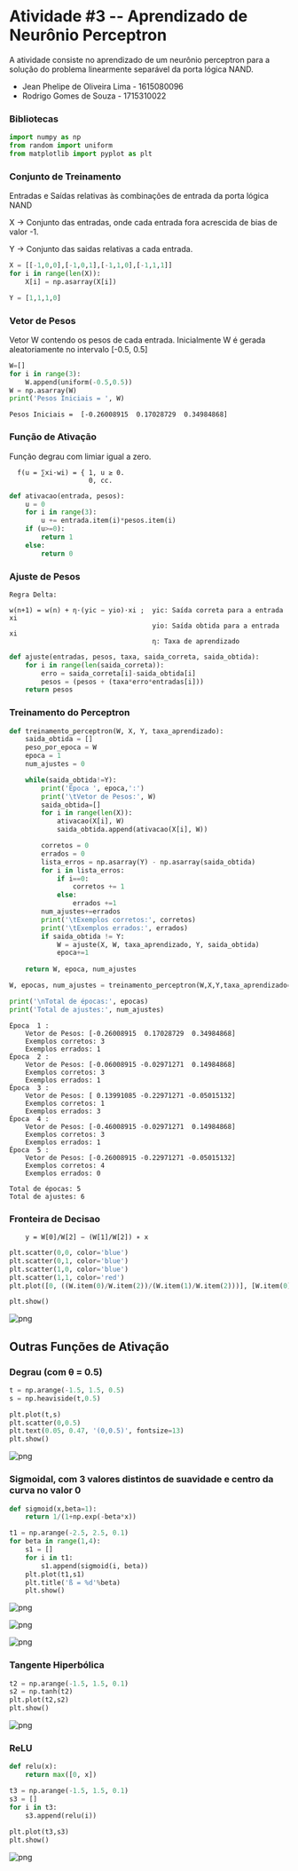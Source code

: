 
# Atividade #3 -- Aprendizado de Neurônio Perceptron

A atividade consiste no aprendizado de um neurônio perceptron para a solução do problema linearmente separável da porta lógica NAND.

- Jean Phelipe de Oliveira Lima - 1615080096
- Rodrigo Gomes de Souza - 1715310022

### Bibliotecas


```python
import numpy as np
from random import uniform
from matplotlib import pyplot as plt
```

### Conjunto de Treinamento

Entradas e Saídas relativas às combinações de entrada da porta lógica NAND


X -> Conjunto das entradas, onde cada entrada fora acrescida de bias de valor -1.

Y -> Conjunto das saidas relativas a cada entrada.


```python
X = [[-1,0,0],[-1,0,1],[-1,1,0],[-1,1,1]] 
for i in range(len(X)):
    X[i] = np.asarray(X[i]) 

Y = [1,1,1,0]
```

### Vetor de Pesos

Vetor W contendo os pesos de cada entrada. Inicialmente W é gerada aleatoriamente no intervalo [-0.5, 0.5]


```python
W=[]
for i in range(3):
    W.append(uniform(-0.5,0.5))
W = np.asarray(W)
print('Pesos Iniciais = ', W)
```

    Pesos Iniciais =  [-0.26008915  0.17028729  0.34984868]


### Função de Ativação

Função degrau com limiar igual a zero.

      f(u = ∑xi·wi) = { 1, u ≥ 0.   
                        0, cc.


```python
def ativacao(entrada, pesos):
    u = 0
    for i in range(3):
        u += entrada.item(i)*pesos.item(i)
    if (u>=0):
        return 1
    else:
        return 0
```

### Ajuste de Pesos

    Regra Delta:
    
    w(n+1) = w(n) + η·(yic − yio)·xi ;  yic: Saída correta para a entrada xi
                                        yio: Saída obtida para a entrada xi
                                        η: Taxa de aprendizado 


```python
def ajuste(entradas, pesos, taxa, saida_correta, saida_obtida):
    for i in range(len(saida_correta)):
        erro = saida_correta[i]-saida_obtida[i]
        pesos = (pesos + (taxa*erro*entradas[i]))
    return pesos
```

### Treinamento do Perceptron


```python
def treinamento_perceptron(W, X, Y, taxa_aprendizado):
    saida_obtida = []
    peso_por_epoca = W
    epoca = 1
    num_ajustes = 0

    while(saida_obtida!=Y):
        print('Época ', epoca,':')
        print('\tVetor de Pesos:', W)
        saida_obtida=[]
        for i in range(len(X)):
            ativacao(X[i], W)
            saida_obtida.append(ativacao(X[i], W))

        corretos = 0
        errados = 0
        lista_erros = np.asarray(Y) - np.asarray(saida_obtida)
        for i in lista_erros:
            if i==0:
                corretos += 1
            else:
                errados +=1
        num_ajustes+=errados
        print('\tExemplos corretos:', corretos)
        print('\tExemplos errados:', errados)
        if saida_obtida != Y:
            W = ajuste(X, W, taxa_aprendizado, Y, saida_obtida)
            epoca+=1
    
    return W, epoca, num_ajustes
```


```python
W, epocas, num_ajustes = treinamento_perceptron(W,X,Y,taxa_aprendizado=0.2)

print('\nTotal de épocas:', epocas)
print('Total de ajustes:', num_ajustes)
```

    Época  1 :
    	Vetor de Pesos: [-0.26008915  0.17028729  0.34984868]
    	Exemplos corretos: 3
    	Exemplos errados: 1
    Época  2 :
    	Vetor de Pesos: [-0.06008915 -0.02971271  0.14984868]
    	Exemplos corretos: 3
    	Exemplos errados: 1
    Época  3 :
    	Vetor de Pesos: [ 0.13991085 -0.22971271 -0.05015132]
    	Exemplos corretos: 1
    	Exemplos errados: 3
    Época  4 :
    	Vetor de Pesos: [-0.46008915 -0.02971271  0.14984868]
    	Exemplos corretos: 3
    	Exemplos errados: 1
    Época  5 :
    	Vetor de Pesos: [-0.26008915 -0.22971271 -0.05015132]
    	Exemplos corretos: 4
    	Exemplos errados: 0
    
    Total de épocas: 5
    Total de ajustes: 6


### Fronteira de Decisao

        y = W[0]/W[2] − (W[1]/W[2]) ∗ x


```python
plt.scatter(0,0, color='blue')
plt.scatter(0,1, color='blue')
plt.scatter(1,0, color='blue')
plt.scatter(1,1, color='red')
plt.plot([0, ((W.item(0)/W.item(2))/(W.item(1)/W.item(2)))], [W.item(0)/W.item(2), 0])

plt.show()
```


![png](Atividade%20%233%20-%20Aprendizado%20de%20Neuro%CC%82nio%20Perceptron_files/Atividade%20%233%20-%20Aprendizado%20de%20Neuro%CC%82nio%20Perceptron_15_0.png)


## Outras Funções de Ativação

### Degrau (com θ = 0.5)


```python
t = np.arange(-1.5, 1.5, 0.5)
s = np.heaviside(t,0.5)

plt.plot(t,s)
plt.scatter(0,0.5)
plt.text(0.05, 0.47, '(0,0.5)', fontsize=13)
plt.show()
```


![png](Atividade%20%233%20-%20Aprendizado%20de%20Neuro%CC%82nio%20Perceptron_files/Atividade%20%233%20-%20Aprendizado%20de%20Neuro%CC%82nio%20Perceptron_18_0.png)


### Sigmoidal, com 3 valores distintos de suavidade e centro da curva no valor 0


```python
def sigmoid(x,beta=1):
    return 1/(1+np.exp(-beta*x))

t1 = np.arange(-2.5, 2.5, 0.1)
for beta in range(1,4):
    s1 = []
    for i in t1:
        s1.append(sigmoid(i, beta))
    plt.plot(t1,s1)
    plt.title('ß = %d'%beta)
    plt.show()
```


![png](Atividade%20%233%20-%20Aprendizado%20de%20Neuro%CC%82nio%20Perceptron_files/Atividade%20%233%20-%20Aprendizado%20de%20Neuro%CC%82nio%20Perceptron_20_0.png)



![png](Atividade%20%233%20-%20Aprendizado%20de%20Neuro%CC%82nio%20Perceptron_files/Atividade%20%233%20-%20Aprendizado%20de%20Neuro%CC%82nio%20Perceptron_20_1.png)



![png](Atividade%20%233%20-%20Aprendizado%20de%20Neuro%CC%82nio%20Perceptron_files/Atividade%20%233%20-%20Aprendizado%20de%20Neuro%CC%82nio%20Perceptron_20_2.png)


### Tangente Hiperbólica


```python
t2 = np.arange(-1.5, 1.5, 0.1)
s2 = np.tanh(t2)
plt.plot(t2,s2)
plt.show()
```


![png](Atividade%20%233%20-%20Aprendizado%20de%20Neuro%CC%82nio%20Perceptron_files/Atividade%20%233%20-%20Aprendizado%20de%20Neuro%CC%82nio%20Perceptron_22_0.png)


### ReLU


```python
def relu(x):
    return max([0, x])

t3 = np.arange(-1.5, 1.5, 0.1)
s3 = []
for i in t3:
    s3.append(relu(i))
    
plt.plot(t3,s3)
plt.show()
```


![png](Atividade%20%233%20-%20Aprendizado%20de%20Neuro%CC%82nio%20Perceptron_files/Atividade%20%233%20-%20Aprendizado%20de%20Neuro%CC%82nio%20Perceptron_24_0.png)

